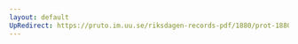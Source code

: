 ```yaml
---
layout: default
UpRedirect: https://pruto.im.uu.se/riksdagen-records-pdf/1880/prot-1880--ak--018/prot-1880--ak--018_009.pdf
---
```


